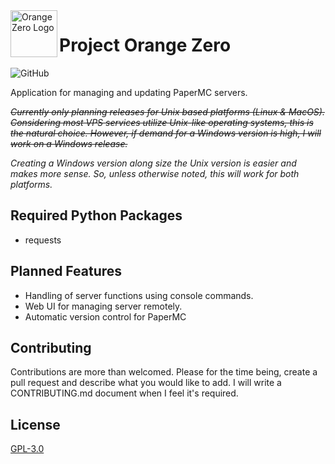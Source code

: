 <img src="https://raw.githubusercontent.com/lennibot/orangezero/main/orange_zero_logo.svg?sanitize=true" alt="Orange Zero Logo" width="75" align="left">

# Project Orange Zero
![GitHub](https://img.shields.io/github/license/metares/findomatic?style=flat-square)

Application for managing and updating PaperMC servers.

~~*Currently only planning releases for Unix based platforms (Linux & MacOS). Considering most VPS services utilize Unix-like operating systems, this is the natural choice. However, if demand for a Windows version is high, I will work on a Windows release.*~~

*Creating a Windows version along size the Unix version is easier and makes more sense. So, unless otherwise noted, this will work for both platforms.*


## Required Python Packages
* requests

## Planned Features
* Handling of server functions using console commands.
* Web UI for managing server remotely.
* Automatic version control for PaperMC

## Contributing
Contributions are more than welcomed. 
Please for the time being, create a pull request and describe what you would like to add. I will write a CONTRIBUTING.md document when I feel it's required.

## License
[GPL-3.0](https://choosealicense.com/licenses/gpl-3.0/)
